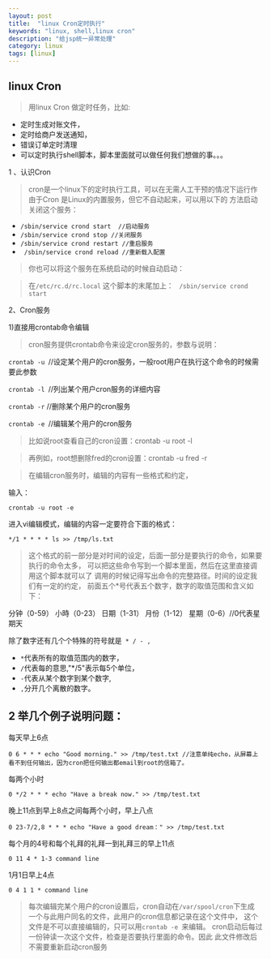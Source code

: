 ```yaml
---
layout: post
title:  "linux Cron定时执行"
keywords: "linux, shell,linux cron"
description: "给jsp统一异常处理"
category: linux
tags: [linux]
---
```


 

## linux Cron
> 用linux Cron 做定时任务，比如:

- 定时生成对账文件，
- 定时给商户发送通知，
- 错误订单定时清理
- 可以定时执行shell脚本，脚本里面就可以做任何我们想做的事。。。

1 、认识Cron
> cron是一个linux下的定时执行工具，可以在无需人工干预的情况下运行作
> 由于Cron 是Linux的内置服务，但它不自动起来，可以用以下的 
> 方法启动关闭这个服务：

- ` /sbin/service crond start  //启动服务 `
- ` /sbin/service crond stop //关闭服务 `
- ` /sbin/service crond restart //重启服务 `
- ` /sbin/service crond reload //重新载入配置`

> 你也可以将这个服务在系统启动的时候自动启动：

> 在`/etc/rc.d/rc.local` 这个脚本的末尾加上：
` /sbin/service crond start`

2、Cron服务

1)直接用crontab命令编辑
> cron服务提供crontab命令来设定cron服务的，参数与说明：

`crontab -u `//设定某个用户的cron服务，一般root用户在执行这个命令的时候需要此参数

`crontab -l `//列出某个用户cron服务的详细内容

`crontab -r` //删除某个用户的cron服务

`crontab -e `//编辑某个用户的cron服务

> 比如说root查看自己的cron设置：crontab -u root -l

> 再例如，root想删除fred的cron设置：crontab -u fred -r

> 在编辑cron服务时，编辑的内容有一些格式和约定，

输入：

``` 
crontab -u root -e 
```
 进入vi编辑模式，编辑的内容一定要符合下面的格式：
 
 ``` 
 */1 * * * * ls >> /tmp/ls.txt
 ```

> 这个格式的前一部分是对时间的设定，后面一部分是要执行的命令，如果要执行的命令太多，
> 可以把这些命令写到一个脚本里面，然后在这里直接调用这个脚本就可以了
> 调用的时候记得写出命令的完整路径。时间的设定我们有一定的约定，
> 前面五个*号代表五个数字，数字的取值范围和含义如下：

分钟（0-59） 小時（0-23） 日期（1-31） 月份（1-12） 星期（0-6）//0代表星期天
 
除了数字还有几个个特殊的符号就是`  * / - , `

-  `*`代表所有的取值范围内的数字，
-  `/`代表每的意思,"*/5"表示每5个单位，
-  `-`代表从某个数字到某个数字,
-  `,`分开几个离散的数字。

## 2 举几个例子说明问题：

每天早上6点

`0 6 * * * echo "Good morning." >> /tmp/test.txt //注意单纯echo，从屏幕上看不到任何输出，因为cron把任何输出都email到root的信箱了。`

每两个小时

`0 */2 * * * echo "Have a break now." >> /tmp/test.txt`

晚上11点到早上8点之间每两个小时，早上八点

`0 23-7/2,8 * * * echo "Have a good dream：" >> /tmp/test.txt`

每个月的4号和每个礼拜的礼拜一到礼拜三的早上11点

`0 11 4 * 1-3 command line`

1月1日早上4点

`0 4 1 1 * command line`

> 每次编辑完某个用户的cron设置后，cron自动在`/var/spool/cron`下生成
> 一个与此用户同名的文件，此用户的cron信息都记录在这个文件中，
> 这个文件是不可以直接编辑的，只可以用`crontab -e `来编辑。
> cron启动后每过一份钟读一次这个文件，检查是否要执行里面的命令。因此
> 此文件修改后不需要重新启动cron服务

